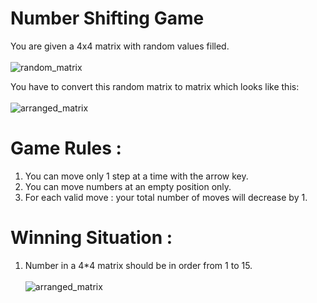 # Number Shifting Game
 You are given a 4x4 matrix with random values filled.
<br/>
<br/>
![random_matrix](https://github.com/Bhushan2000/C-CPP-Projects/assets/157300484/94f5a32c-5d58-487a-9ddf-0be104f30260)

You have to convert this random matrix to matrix which looks like this:
<br/>
<br/>
![arranged_matrix](https://github.com/Bhushan2000/C-CPP-Projects/assets/157300484/39d2372c-ba9c-4d79-a403-9a5f293baa2b)


 # Game Rules :
 1. You can move only 1 step at a time with the arrow key.
 2. You can move numbers at an empty position only.
 3. For each valid move : your total number of moves will decrease by 1.

 # Winning Situation :
 1. Number in a 4*4 matrix should be in order from 1 to 15.<br/><br/>
![arranged_matrix](https://github.com/Bhushan2000/C-CPP-Projects/assets/157300484/39d2372c-ba9c-4d79-a403-9a5f293baa2b)


